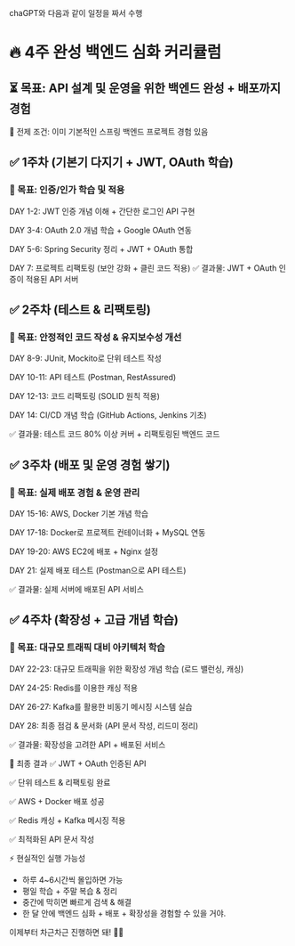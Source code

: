chaGPT와 다음과 같이 일정을 짜서 수행

# 🔥 4주 완성 백엔드 심화 커리큘럼
## ⏳ 목표: API 설계 및 운영을 위한 백엔드 완성 + 배포까지 경험
📌 전제 조건: 이미 기본적인 스프링 백엔드 프로젝트 경험 있음

## ✅ 1주차 (기본기 다지기 + JWT, OAuth 학습)
### 🎯 목표: 인증/인가 학습 및 적용

DAY 1-2: JWT 인증 개념 이해 + 간단한 로그인 API 구현

DAY 3-4: OAuth 2.0 개념 학습 + Google OAuth 연동

DAY 5-6: Spring Security 정리 + JWT + OAuth 통합

DAY 7: 프로젝트 리팩토링 (보안 강화 + 클린 코드 적용)
✅ 결과물: JWT + OAuth 인증이 적용된 API 서버

## ✅ 2주차 (테스트 & 리팩토링)
### 🎯 목표: 안정적인 코드 작성 & 유지보수성 개선

DAY 8-9: JUnit, Mockito로 단위 테스트 작성

DAY 10-11: API 테스트 (Postman, RestAssured)

DAY 12-13: 코드 리팩토링 (SOLID 원칙 적용)

DAY 14: CI/CD 개념 학습 (GitHub Actions, Jenkins 기초)

✅ 결과물: 테스트 코드 80% 이상 커버 + 리팩토링된 백엔드 코드

## ✅ 3주차 (배포 및 운영 경험 쌓기)
### 🎯 목표: 실제 배포 경험 & 운영 관리

DAY 15-16: AWS, Docker 기본 개념 학습

DAY 17-18: Docker로 프로젝트 컨테이너화 + MySQL 연동

DAY 19-20: AWS EC2에 배포 + Nginx 설정

DAY 21: 실제 배포 테스트 (Postman으로 API 테스트)

✅ 결과물: 실제 서버에 배포된 API 서비스

## ✅ 4주차 (확장성 + 고급 개념 학습)
### 🎯 목표: 대규모 트래픽 대비 아키텍처 학습

DAY 22-23: 대규모 트래픽을 위한 확장성 개념 학습 (로드 밸런싱, 캐싱)

DAY 24-25: Redis를 이용한 캐싱 적용

DAY 26-27: Kafka를 활용한 비동기 메시징 시스템 실습

DAY 28: 최종 점검 & 문서화 (API 문서 작성, 리드미 정리)

✅ 결과물: 확장성을 고려한 API + 배포된 서비스

📌 최종 결과
✅ JWT + OAuth 인증된 API

✅ 단위 테스트 & 리팩토링 완료

✅ AWS + Docker 배포 성공

✅ Redis 캐싱 + Kafka 메시징 적용

✅ 최적화된 API 문서 작성

⚡ 현실적인 실행 가능성
* 하루 4~6시간씩 몰입하면 가능
* 평일 학습 + 주말 복습 & 정리
* 중간에 막히면 빠르게 검색 & 해결
* 한 달 안에 백엔드 심화 + 배포 + 확장성을 경험할 수 있을 거야.

이제부터 차근차근 진행하면 돼! 🚀🔥
